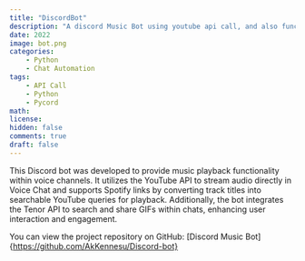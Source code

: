 ```yaml
---
title: "DiscordBot"
description: "A discord Music Bot using youtube api call, and also functions as a chat calculator and a gif generator for discord"
date: 2022
image: bot.png
categories:
    - Python
    - Chat Automation
tags:
    - API Call
    - Python
    - Pycord
math: 
license: 
hidden: false
comments: true
draft: false
---
```

This Discord bot was developed to provide music playback functionality within voice channels. It utilizes the YouTube API to stream audio directly in Voice Chat and supports Spotify links by converting track titles into searchable YouTube queries for playback. Additionally, the bot integrates the Tenor API to search and share GIFs within chats, enhancing user interaction and engagement.

You can view the project repository on GitHub: [Discord Music Bot]{https://github.com/AkKennesu/Discord-bot}